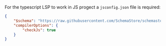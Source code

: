 For the typescript LSP to work in JS progect a `jsconfig.json` file is required:

```json
{
	"$schema": "https://raw.githubusercontent.com/SchemaStore/schemastore/master/src/schemas/json/jsconfig.json",
	"compilerOptions": {
		"checkJs": true
	}
}
```

